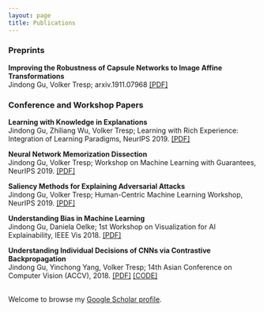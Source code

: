 ```yaml
---
layout: page
title: Publications
---
```

<h3>
    <a name='pub'></a> Preprints
</h3>

<div class="media">
    <div class="media-body">
       <p class="media-heading">
          <strong>Improving the Robustness of Capsule Networks to Image Affine Transformations</strong><br />
          Jindong Gu, Volker Tresp; arxiv.1911.07968 <a href="https://arxiv.org/pdf/1911.07968.pdf">[PDF]</a>
       </p>
    </div>
</div>

<h3>
    <a name='pub'></a> Conference and Workshop Papers
</h3>

<div class="media">
    <div class="media-body">
       <p class="media-heading">
          <strong>Learning with Knowledge in Explanations</strong><br />
          Jindong Gu, Zhiliang Wu, Volker Tresp; Learning with Rich Experience: Integration of Learning Paradigms, NeurIPS 2019. <a href="https://drive.google.com/file/d/18Eyo7XIgJ1L5Toylnp-l1dvN7wMBOPSQ/view">[PDF]</a>
       </p>
    </div>
</div>

<div class="media">
    <div class="media-body">
       <p class="media-heading">
          <strong>Neural Network Memorization Dissection</strong><br />
          Jindong Gu, Volker Tresp; Workshop on Machine Learning with Guarantees, NeurIPS 2019. <a href="https://arxiv.org/pdf/1911.09537.pdf">[PDF]</a>
       </p>
    </div>
</div>

<div class="media">
    <div class="media-body">
       <p class="media-heading">
          <strong>Saliency Methods for Explaining Adversarial Attacks</strong><br />
          Jindong Gu, Volker Tresp; Human-Centric Machine Learning Workshop, NeurIPS 2019. <a href="https://arxiv.org/pdf/1908.08413.pdf">[PDF]</a>
       </p>
    </div>
</div>

<div class="media">
    <div class="media-body">
       <p class="media-heading">
          <strong>Understanding Bias in Machine Learning</strong><br />
          Jindong Gu, Daniela Oelke; 1st Workshop on Visualization for AI Explainability, IEEE Vis 2018. <a href="https://arxiv.org/abs/1909.01866">[PDF]</a>
       </p>
    </div>
</div>

<div class="media">
    <div class="media-body">
       <p class="media-heading">
          <strong>Understanding Individual Decisions of CNNs via Contrastive Backpropagation</strong><br />
          Jindong Gu, Yinchong Yang, Volker Tresp; 14th Asian Conference on Computer Vision (ACCV), 2018. <a href="https://arxiv.org/pdf/1812.02100.pdf">[PDF]</a> <a href="test">[CODE]</a>
       </p>
    </div>
</div>

<br />
Welcome to browse my <a href="https://scholar.google.com/citations?hl=zh-CN&user=d7kIkwwAAAAJ&view_op=list_works&sortby=pubdate" target="_blank">Google Scholar profile</a>.





